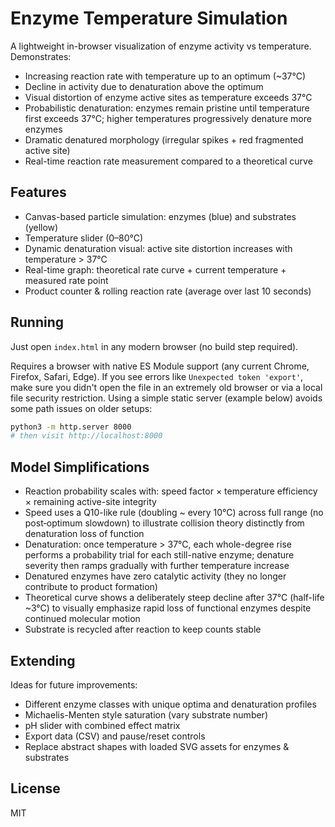 # Enzyme Temperature Simulation

A lightweight in-browser visualization of enzyme activity vs temperature. Demonstrates:

- Increasing reaction rate with temperature up to an optimum (~37°C)
- Decline in activity due to denaturation above the optimum
- Visual distortion of enzyme active sites as temperature exceeds 37°C
- Probabilistic denaturation: enzymes remain pristine until temperature first exceeds 37°C; higher temperatures progressively denature more enzymes
- Dramatic denatured morphology (irregular spikes + red fragmented active site)
- Real-time reaction rate measurement compared to a theoretical curve

## Features

- Canvas-based particle simulation: enzymes (blue) and substrates (yellow)
- Temperature slider (0–80°C)
- Dynamic denaturation visual: active site distortion increases with temperature > 37°C
- Real-time graph: theoretical rate curve + current temperature + measured rate point
- Product counter & rolling reaction rate (average over last 10 seconds)

## Running
Just open `index.html` in any modern browser (no build step required).

Requires a browser with native ES Module support (any current Chrome, Firefox, Safari, Edge). If you see errors like `Unexpected token 'export'`, make sure you didn't open the file in an extremely old browser or via a local file security restriction. Using a simple static server (example below) avoids some path issues on older setups:

```bash
python3 -m http.server 8000
# then visit http://localhost:8000
```

## Model Simplifications

- Reaction probability scales with: speed factor × temperature efficiency × remaining active-site integrity
- Speed uses a Q10-like rule (doubling ~ every 10°C) across full range (no post‑optimum slowdown) to illustrate collision theory distinctly from denaturation loss of function
- Denaturation: once temperature > 37°C, each whole-degree rise performs a probability trial for each still-native enzyme; denature severity then ramps gradually with further temperature increase
- Denatured enzymes have zero catalytic activity (they no longer contribute to product formation)
 - Theoretical curve shows a deliberately steep decline after 37°C (half-life ~3°C) to visually emphasize rapid loss of functional enzymes despite continued molecular motion
- Substrate is recycled after reaction to keep counts stable

## Extending

Ideas for future improvements:
- Different enzyme classes with unique optima and denaturation profiles
- Michaelis-Menten style saturation (vary substrate number)
- pH slider with combined effect matrix
- Export data (CSV) and pause/reset controls
- Replace abstract shapes with loaded SVG assets for enzymes & substrates

## License
MIT
